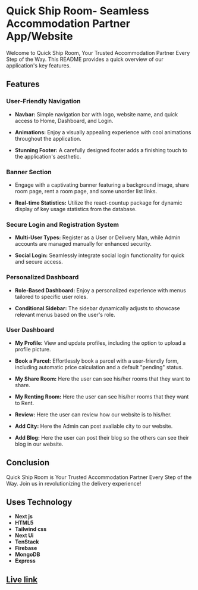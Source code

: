 # Quick Ship Room- Seamless Accommodation Partner App/Website

Welcome to Quick Ship Room, Your Trusted Accommodation Partner Every Step of the Way. This README provides a quick overview of our application's key features.

## Features

### User-Friendly Navigation

- **Navbar:** Simple navigation bar with logo, website name, and quick access to Home, Dashboard, and Login.

- **Animations:** Enjoy a visually appealing experience with cool animations throughout the application.

- **Stunning Footer:** A carefully designed footer adds a finishing touch to the application's aesthetic.

### Banner Section

- Engage with a captivating banner featuring a background image, share room page, rent a room page, and some unorder list links.


- **Real-time Statistics:** Utilize the react-countup package for dynamic display of key usage statistics from the database.


### Secure Login and Registration System

- **Multi-User Types:** Register as a User or Delivery Man, while Admin accounts are managed manually for enhanced security.

- **Social Login:** Seamlessly integrate social login functionality for quick and secure access.

### Personalized Dashboard

- **Role-Based Dashboard:** Enjoy a personalized experience with menus tailored to specific user roles.

- **Conditional Sidebar:** The sidebar dynamically adjusts to showcase relevant menus based on the user's role.

### User Dashboard

- **My Profile:** View and update profiles, including the option to upload a profile picture.

- **Book a Parcel:** Effortlessly book a parcel with a user-friendly form, including automatic price calculation and a default "pending" status.

- **My Share Room:** Here the user can see his/her rooms that they want to share.

- **My Renting Room:** Here the user can see his/her rooms that they want to Rent.

- **Review:** Here the user can review how our website is to his/her.

- **Add City:** Here the Admin can post avaliable city to our website.

- **Add Blog:** Here the user can post their blog so the others can see their blog in our website.

## Conclusion

Quick Ship Room is Your Trusted Accommodation Partner Every Step of the Way. Join us in revolutionizing the delivery experience!

## Uses Technology

- **Next js**
- **HTML5**
- **Tailwind css**
- **Next Ui**
- **TenStack**
- **Firebase**
- **MongoDB**
- **Express**

##  [Live link](https://quick-ship-client-lemon.vercel.app)
